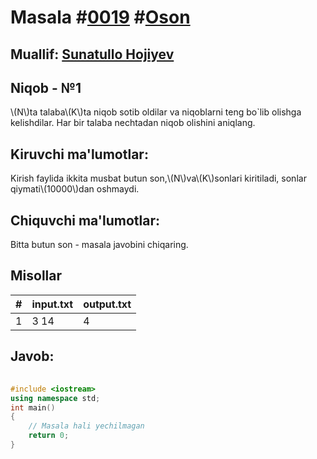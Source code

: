 
<h1>Masala #<a href="https://robocontest.uz/tasks/0019">0019</a> #<a href="https://robocontest.uz/tasks?category=1">Oson</a></h1>
<h2> Muallif: <a href="https://robocontest.uz/profile/sunnat">Sunatullo Hojiyev</a></h2>
<h2>Niqob - №1</h2>
<p>\(N\)ta talaba\(K\)ta niqob sotib oldilar va niqoblarni teng bo`lib olishga kelishdilar. Har bir talaba nechtadan niqob olishini aniqlang.</p>
<h2>Kiruvchi ma'lumotlar:</h2>
<p>Kirish faylida ikkita musbat butun son,\(N\)va\(K\)sonlari kiritiladi, sonlar qiymati\(10000\)dan oshmaydi.</p>
<h2>Chiquvchi ma'lumotlar:</h2>
<p>Bitta butun son - masala javobini chiqaring.</p>
<h2>Misollar</h2>
<table>
    <thead>
        <tr>
            <th>#</th>
            <th>input.txt</th>
            <th>output.txt</th>
        </tr>
    </thead>
    <tbody>
            <tr>
                <td>1</td>
                <td>3 14</td>
                <td>4</td>
            </tr>
    </tbody>
    </table>
    
<h2>Javob:</h2>

######
```cpp
#include <iostream>
using namespace std;
int main()
{
    // Masala hali yechilmagan
    return 0;
}
```
